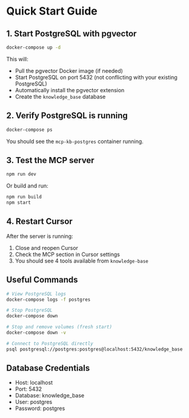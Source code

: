 # Quick Start Guide

## 1. Start PostgreSQL with pgvector

```bash
docker-compose up -d
```

This will:
- Pull the pgvector Docker image (if needed)
- Start PostgreSQL on port 5432 (not conflicting with your existing PostgreSQL)
- Automatically install the pgvector extension
- Create the `knowledge_base` database

## 2. Verify PostgreSQL is running

```bash
docker-compose ps
```

You should see the `mcp-kb-postgres` container running.

## 3. Test the MCP server

```bash
npm run dev
```

Or build and run:
```bash
npm run build
npm start
```

## 4. Restart Cursor

After the server is running:
1. Close and reopen Cursor
2. Check the MCP section in Cursor settings
3. You should see 4 tools available from `knowledge-base`

## Useful Commands

```bash
# View PostgreSQL logs
docker-compose logs -f postgres

# Stop PostgreSQL
docker-compose down

# Stop and remove volumes (fresh start)
docker-compose down -v

# Connect to PostgreSQL directly
psql postgresql://postgres:postgres@localhost:5432/knowledge_base
```

## Database Credentials

- Host: localhost
- Port: 5432
- Database: knowledge_base
- User: postgres
- Password: postgres

